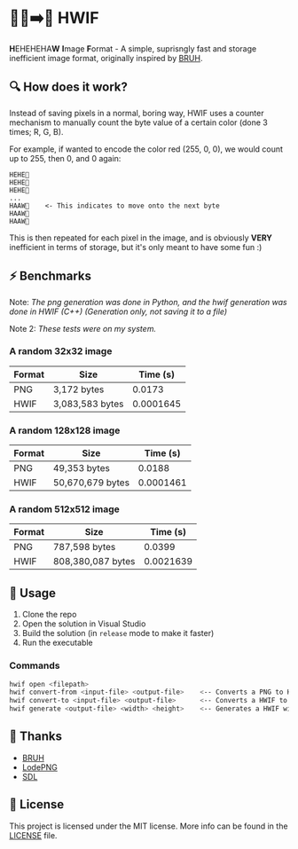 # 🐗🔨➡️🏰 HWIF

**H**EHEHEHA**W** **I**mage **F**ormat - A simple, suprisngly fast and storage inefficient image format, originally inspired by [BRUH](https://github.com/face-hh/bruh/).

## 🔍 How does it work?

Instead of saving pixels in a normal, boring way, HWIF uses a counter mechanism to manually count the byte value of a certain color (done 3 times; R, G, B). 

For example, if wanted to encode the color red (255, 0, 0), we would count up to 255, then 0, and 0 again:

```text
HEHE🐗
HEHE🐗
HEHE🐗
...
HAAW🔨    <- This indicates to move onto the next byte
HAAW🔨
HAAW🔨
```

This is then repeated for each pixel in the image, and is obviously **VERY** inefficient in terms of storage, but it's only meant to have some fun :)

## ⚡ Benchmarks

Note: _The png generation was done in Python, and the hwif generation was done in HWIF (C++) (Generation only, not saving it to a file)_

Note 2: _These tests were on my system._

### A random 32x32 image

| Format | Size | Time (s) |
| --- | --- | --- |
| PNG | 3,172 bytes| 0.0173 |
| HWIF | 3,083,583 bytes | 0.0001645  |

### A random 128x128 image

| Format | Size | Time (s) |
| --- | --- | --- |
| PNG | 49,353 bytes| 0.0188 |
| HWIF | 50,670,679 bytes | 0.0001461 |

### A random 512x512 image

| Format | Size | Time (s) |
| --- | --- | --- |
| PNG | 787,598 bytes| 0.0399 |
| HWIF | 808,380,087 bytes | 0.0021639 |

## 🚀 Usage

1. Clone the repo
2. Open the solution in Visual Studio
3. Build the solution (in `release` mode to make it faster)
4. Run the executable

### Commands

```bash
hwif open <filepath>
hwif convert-from <input-file> <output-file>    <-- Converts a PNG to HWIF
hwif convert-to <input-file> <output-file>      <-- Converts a HWIF to PNG
hwif generate <output-file> <width> <height>    <-- Generates a HWIF with random pixels
```

## 🙏 Thanks

- [BRUH](https://github.com/face-hh/bruh/)
- [LodePNG](https://github.com/lvandeve/lodepng)
- [SDL](https://github.com/libsdl-org/SDL)

## 📜 License

This project is licensed under the MIT license. More info can be found in the [LICENSE](LICENSE) file.
